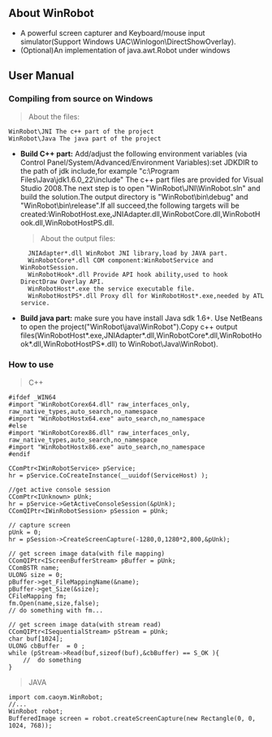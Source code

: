 ## About WinRobot

* A powerful screen capturer and Keyboard/mouse input simulator(Support Windows UAC\Winlogon\DirectShowOverlay).
* (Optional)An implementation of java.awt.Robot under windows

## User Manual

### Compiling from source on Windows

> About the files:

    WinRobot\JNI The c++ part of the project
    WinRobot\Java The java part of the project
    
* **Build C++ part:** Add/adjust the following environment variables (via Control Panel/System/Advanced/Environment Variables):set JDKDIR to the path of jdk include,for example "c:\Program Files\Java\jdk1.6.0_22\include"
The c++ part files are provided for Visual Studio 2008.The next step is to open "WinRobot\JNI\WinRobot.sln" and build the solution.The output directory is "WinRobot\bin\debug" and "WinRobot\bin\release".If all succeed,the following targets will be created:WinRobotHost.exe,JNIAdapter.dll,WinRobotCore.dll,WinRobotHook.dll,WinRobotHostPS.dll. 

    > About the output files:

        JNIAdapter*.dll WinRobot JNI library,load by JAVA part.
        WinRobotCore*.dll COM component:WinRobotService and WinRobotSession.
        WinRobotHook*.dll Provide API hook ability,used to hook DirectDraw Overlay API.
        WinRobotHost*.exe the service executable file.
        WinRobotHostPS*.dll Proxy dll for WinRobotHost*.exe,needed by ATL service.


* **Build java part:** make sure you have install Java sdk 1.6+. Use NetBeans to open the project("WinRobot\java\WinRobot").Copy c++ output files(WinRobotHost*.exe,JNIAdapter*.dll,WinRobotCore*.dll,WinRobotHook*.dll,WinRobotHostPS*.dll) to WinRobot\Java\WinRobot\).

### How to use

> C++

    #ifdef _WIN64
    #import "WinRobotCorex64.dll" raw_interfaces_only, raw_native_types,auto_search,no_namespace
    #import "WinRobotHostx64.exe" auto_search,no_namespace
    #else
    #import "WinRobotCorex86.dll" raw_interfaces_only, raw_native_types,auto_search,no_namespace
    #import "WinRobotHostx86.exe" auto_search,no_namespace
    #endif

    CComPtr<IWinRobotService> pService;
    hr = pService.CoCreateInstance(__uuidof(ServiceHost) );

    //get active console session
    CComPtr<IUnknown> pUnk;
    hr = pService->GetActiveConsoleSession(&pUnk);
    CComQIPtr<IWinRobotSession> pSession = pUnk;

    // capture screen
    pUnk = 0;
    hr = pSession->CreateScreenCapture(-1280,0,1280*2,800,&pUnk);

    // get screen image data(with file mapping)
    CComQIPtr<IScreenBufferStream> pBuffer = pUnk;
    CComBSTR name;
    ULONG size = 0;
    pBuffer->get_FileMappingName(&name);
    pBuffer->get_Size(&size);
    CFileMapping fm;
    fm.Open(name,size,false);
    // do something with fm...

    // get screen image data(with stream read)
    CComQIPtr<ISequentialStream> pStream = pUnk;
    char buf[1024];
    ULONG cbBuffer  = 0 ;
    while (pStream->Read(buf,sizeof(buf),&cbBuffer) == S_OK ){
        //	do something
    }

> JAVA

    import com.caoym.WinRobot;
    //...
    WinRobot robot;
    BufferedImage screen = robot.createScreenCapture(new Rectangle(0, 0, 1024, 768));
